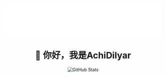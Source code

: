 <div align="center">
<img src="./Hi.svg" width="880" height="100">

# 👋 你好，我是AchiDilyar

![GitHub Stats](https://github-readme-stats.vercel.app/api?username=AchiDilyar&show_icons=true&bg_color=30,7539e9,4bd87f&title_color=fff&text_color=fff&icon_color=fff&hide_border=true&count_private=true&include_all_commits=true&custom_title=%F0%9F%93%8A%20GitHub%20Statistics&card_width=880&line_height=30&border_radius=12&hide_rank=false&ring_color=fff)
</div>
